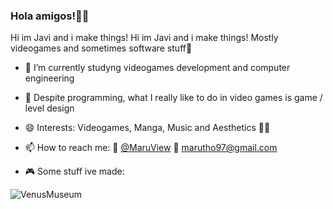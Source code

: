 ### Hola amigos!👋🌮 

Hi im Javi and i make things! Hi im Javi and i make things! Mostly videogames and sometimes software stuff💖

- 🔭 I’m currently studyng videogames development and computer engineering

- 🧩 Despite programming, what I really like to do in video games is game / level design

- 😄 Interests: Videogames, Manga, Music and Aesthetics 👩‍💻

- 📫 How to reach me: 🐤 [@MaruView](twitter.com/MaruView) 📧 marutho97@gmail.com

- 🎮 Some stuff ive made:

![VenusMuseum](https://github.com/Marutho/Marutho/blob/master/Venus.png) 

